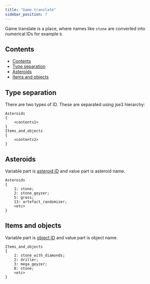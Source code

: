 ```yaml
---
title: "Game translate"
sidebar_position: 7
---
```


Game translate is a place, where names like `stone` are
converted into numerical IDs for example `8`.

## Contents

- [Contents](#contents)
- [Type separation](#type-separation)
- [Asteroids](#asteroids)
- [Items and objects](#items-and-objects)

## Type separation

There are two types of ID. These are separated using jse3 hierarchy:

```text
Asteroids
{
	<contents1>
}
Items_and_objects
{
	<contents2>
}
```

## Asteroids

Variable part is [asteroid ID](../GameData/Asteroids) and value part is asteroid name.

```text
Asteroids
{
	1: stone;
	2: stone_geyzer;
	5: grass;
	13: artefact_randomizer;
	<etc>
}
```

## Items and objects

Variable part is [object ID](../GameData/ItemsAndObjects) and value part is object name.


```text
Items_and_objects
{
	1: stone_with_diamonds;
	2: driller;
	3: mega_geyzer;
	8: stone;
	<etc>
}
```